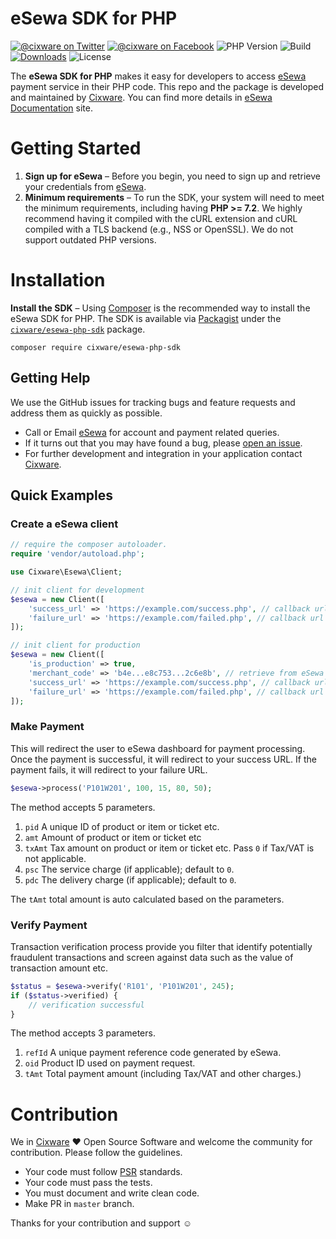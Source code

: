 # eSewa SDK for PHP

[![@cixware on Twitter](https://img.shields.io/badge/Twitter-%40cixware-blue.svg?style=flat&logo=twitter)](https://twitter.com/cixware)
[![@cixware on Facebook](https://img.shields.io/badge/Facebok-%40cixware-blue.svg?style=flat&logo=facebook)](https://www.facebook.com/cixware)
![PHP Version](https://img.shields.io/packagist/php-v/cixware/esewa-php-sdk)
![Build](https://img.shields.io/github/workflow/status/cixware/esewa-php-sdk/Install?logo=github)
[![Downloads](https://img.shields.io/packagist/dt/cixware/esewa-php-sdk.svg?style=flat&label=Downloads)](https://packagist.org/packages/cixware/esewa-php-sdk)
![License](https://img.shields.io/github/license/cixware/esewa-php-sdk)

The **eSewa SDK for PHP** makes it easy for developers to access [eSewa] payment service in their PHP code. This repo and the package is developed and maintained by [Cixware]. You can find more details in [eSewa Documentation] site.

# Getting Started
1. **Sign up for eSewa** – Before you begin, you need to sign up and retrieve your credentials from [eSewa].
2. **Minimum requirements** – To run the SDK, your system will need to meet the minimum requirements, including having **PHP >= 7.2**. We highly recommend having it compiled with the cURL extension and cURL compiled with a TLS backend (e.g., NSS or OpenSSL). We do not support outdated PHP versions.

# Installation
**Install the SDK** – Using [Composer] is the recommended way to install the eSewa SDK for PHP. The SDK is available via [Packagist] under the [`cixware/esewa-php-sdk`][install-packagist] package.
```
composer require cixware/esewa-php-sdk
```

## Getting Help
We use the GitHub issues for tracking bugs and feature requests and address them as quickly as possible.

* Call or Email [eSewa] for account and payment related queries.
* If it turns out that you may have found a bug, please [open an issue](https://github.com/cixware/esewa-php-sdk/issues/new).
* For further development and integration in your application contact [Cixware].

## Quick Examples

### Create a eSewa client

```php
// require the composer autoloader.
require 'vendor/autoload.php';

use Cixware\Esewa\Client;

// init client for development
$esewa = new Client([
    'success_url' => 'https://example.com/success.php', // callback url for success
    'failure_url' => 'https://example.com/failed.php', // callback url for failure
]);

// init client for production
$esewa = new Client([
    'is_production' => true,
    'merchant_code' => 'b4e...e8c753...2c6e8b', // retrieve from eSewa
    'success_url' => 'https://example.com/success.php', // callback url for success
    'failure_url' => 'https://example.com/failed.php', // callback url for failure
]);
```

### Make Payment
This will redirect the user to eSewa dashboard for payment processing. Once the payment is successful, it will redirect to your success URL. If the payment fails, it will redirect to your failure URL.
```php
$esewa->process('P101W201', 100, 15, 80, 50);
```
The method accepts 5 parameters.
1. `pid` A unique ID of product or item or ticket etc.
2. `amt` Amount of product or item or ticket etc
3. `txAmt` Tax amount on product or item or ticket etc. Pass `0` if Tax/VAT is not applicable.
4. `psc` The service charge (if applicable); default to `0`.
5. `pdc` The delivery charge (if applicable); default to `0`.

The `tAmt` total amount is auto calculated based on the parameters.

### Verify Payment
Transaction verification process provide you filter that identify potentially fraudulent transactions and screen against data such as the value of transaction amount etc.
```php
$status = $esewa->verify('R101', 'P101W201', 245);
if ($status->verified) {
    // verification successful
}
```
The method accepts 3 parameters.
1. `refId` A unique payment reference code generated by eSewa.
2. `oid` Product ID used on payment request.
3. `tAmt` Total payment amount (including Tax/VAT and other charges.)

# Contribution
We in [Cixware] :heart: Open Source Software and welcome the community for contribution. Please follow the guidelines.
* Your code must follow [PSR] standards.
* Your code must pass the tests.
* You must document and write clean code.
* Make PR in `master` branch.

Thanks for your contribution and support :relaxed:

[eSewa]: https://esewa.com.np
[eSewa Documentation]: https://developer.esewa.com.np
[eSewa Contact]: https://blog.esewa.com.np/contact-us/

[Cixware]: https://cixware.io

[composer]: http://getcomposer.org
[packagist]: http://packagist.org
[install-packagist]: https://packagist.org/packages/cixware/esewa-php-sdk

[PSR]: https://www.php-fig.org/psr